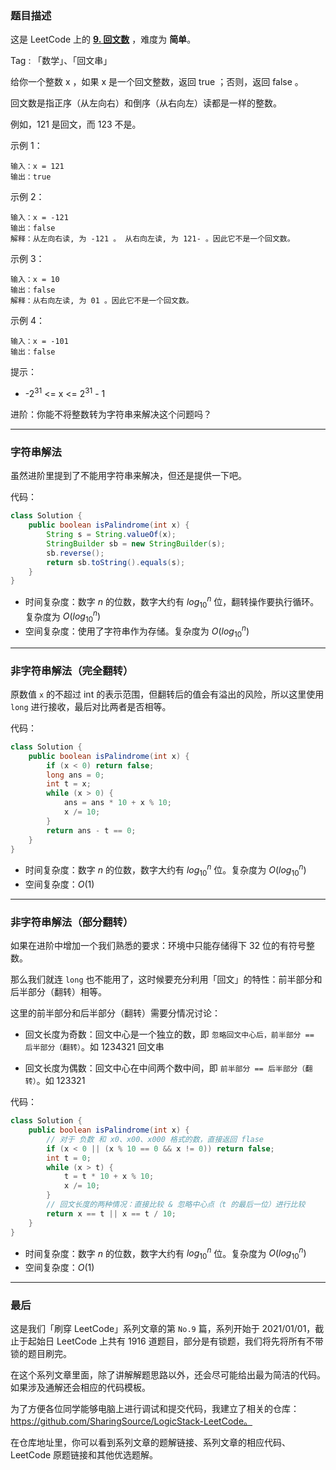 ### 题目描述

这是 LeetCode 上的 **[9. 回文数](https://leetcode-cn.com/problems/palindrome-number/solution/shua-chuan-lc-zi-fu-chuan-fei-zi-fu-chua-e8l0/)** ，难度为 **简单**。

Tag : 「数学」、「回文串」



给你一个整数 x ，如果 x 是一个回文整数，返回 true ；否则，返回 false 。

回文数是指正序（从左向右）和倒序（从右向左）读都是一样的整数。

例如，121 是回文，而 123 不是。

示例 1：
```
输入：x = 121
输出：true
```
示例 2：
```
输入：x = -121
输出：false
解释：从左向右读, 为 -121 。 从右向左读, 为 121- 。因此它不是一个回文数。
```
示例 3：
```
输入：x = 10
输出：false
解释：从右向左读, 为 01 。因此它不是一个回文数。
```
示例 4：
```
输入：x = -101
输出：false
```

提示：
* -$2^{31}$ <= x <= $2^{31}$ - 1


进阶：你能不将整数转为字符串来解决这个问题吗？


---
### 字符串解法

虽然进阶里提到了不能用字符串来解决，但还是提供一下吧。

代码：
```Java []
class Solution {
    public boolean isPalindrome(int x) {
        String s = String.valueOf(x);
        StringBuilder sb = new StringBuilder(s);
        sb.reverse();
        return sb.toString().equals(s);
    }
}
```
* 时间复杂度：数字 $n$ 的位数，数字大约有 $log_{10}^n$ 位，翻转操作要执行循环。复杂度为 $O(log_{10}^n)$
* 空间复杂度：使用了字符串作为存储。复杂度为 $O(log_{10}^n)$

---
### 非字符串解法（完全翻转）

原数值 `x` 的不超过 int 的表示范围，但翻转后的值会有溢出的风险，所以这里使用 `long` 进行接收，最后对比两者是否相等。

代码：
```Java []
class Solution {
    public boolean isPalindrome(int x) {
        if (x < 0) return false;
        long ans = 0;
        int t = x;
        while (x > 0) {
            ans = ans * 10 + x % 10;
            x /= 10;
        }
        return ans - t == 0;
    }
}
```
* 时间复杂度：数字 $n$ 的位数，数字大约有 $log_{10}^n$ 位。复杂度为 $O(log_{10}^n)$
* 空间复杂度：$O(1)$

---
### 非字符串解法（部分翻转）

如果在进阶中增加一个我们熟悉的要求：环境中只能存储得下 32 位的有符号整数。

那么我们就连 `long` 也不能用了，这时候要充分利用「回文」的特性：前半部分和后半部分（翻转）相等。

这里的前半部分和后半部分（翻转）需要分情况讨论：

* 回文长度为奇数：回文中心是一个独立的数，即 `忽略回文中心后，前半部分 == 后半部分（翻转）`。如 1234321 回文串

* 回文长度为偶数：回文中心在中间两个数中间，即 `前半部分 == 后半部分（翻转）`。如 123321

代码：
```Java []
class Solution {
    public boolean isPalindrome(int x) {
        // 对于 负数 和 x0、x00、x000 格式的数，直接返回 flase
        if (x < 0 || (x % 10 == 0 && x != 0)) return false;
        int t = 0;
        while (x > t) {
            t = t * 10 + x % 10;
            x /= 10;
        }
        // 回文长度的两种情况：直接比较 & 忽略中心点（t 的最后一位）进行比较
        return x == t || x == t / 10;
    }
}
```
* 时间复杂度：数字 $n$ 的位数，数字大约有 $log_{10}^n$ 位。复杂度为 $O(log_{10}^n)$
* 空间复杂度：$O(1)$


---
### 最后

这是我们「刷穿 LeetCode」系列文章的第 `No.9` 篇，系列开始于 2021/01/01，截止于起始日 LeetCode 上共有 1916 道题目，部分是有锁题，我们将先将所有不带锁的题目刷完。

在这个系列文章里面，除了讲解解题思路以外，还会尽可能给出最为简洁的代码。如果涉及通解还会相应的代码模板。

为了方便各位同学能够电脑上进行调试和提交代码，我建立了相关的仓库：https://github.com/SharingSource/LogicStack-LeetCode。

在仓库地址里，你可以看到系列文章的题解链接、系列文章的相应代码、LeetCode 原题链接和其他优选题解。


